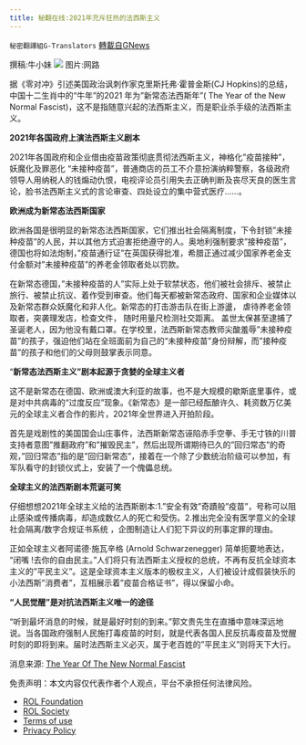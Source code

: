 ```yaml
---
title: 秘翻在线:2021年充斥狂热的法西斯主义
---
```

`秘密翻譯組G-Translators` [轉載自GNews](https://gnews.org/zh-hans/1767742/)

撰稿:牛小妹
![](https://assets.gnews.org/wp-content/uploads/2021/12/AZ-3.jpg)
图片:网路

据《零对冲》引述美国政治讽刺作家克里斯托弗·霍普金斯(CJ Hopkins)的总结，中国十二生肖中的“牛年”的2021 年为”新常态法西斯年”( The Year of the New Normal Fascist)，这不是指随意兴起的法西斯主义，而是职业杀手级的法西斯主义。

**2021年各国政府上演法西斯主义剧本**

2021年各国政府和企业借由疫苗政策彻底贯彻法西斯主义，神格化”疫苗接种”，妖魔化及罪恶化 “未接种疫苗”，普通商店的员工不介意扮演纳粹警察，各级政府领导人用纳税人的钱煽动仇恨，电视评论员引用失去正确判断及丧尽天良的医生言论，脸书法西斯主义式的言论审查、四处设立的集中营式医疗……。

**欧洲成为新常态法西斯国家**

欧洲各国是很明显的新常态法西斯国家，它们推出社会隔离制度，下令封锁”未接种疫苗”的人民，并以其他方式迫害拒绝遵守的人。奥地利强制要求”接种疫苗”，德国也将如法炮制，”疫苗通行证”在英国获得批准，希腊正通过减少国家养老金支付金额对”未接种疫苗”的养老金领取者处以罚款。

在新常态德国，”未接种疫苗的人”实际上处于软禁状态，他们被社会排斥、被禁止旅行、被禁止抗议、着作受到审查。他们每天都被新常态政府、国家和企业媒体以及新常态群众妖魔化和非人化。新常态的打击游击队在街上游盪， 虐待养老金领取者，突袭理发店，检查文件， 随时用量尺检测社交距离。 盖世太保甚至逮捕了圣诞老人，因为他没有戴口罩。在学校里，法西斯新常态教师尖酸羞辱”未接种疫苗”的孩子，强迫他们站在全班面前为自己的“未接种疫苗”身份辩解，而”接种疫苗”的孩子和他们的父母则鼓掌表示同意。

“**新常态法西斯主义”剧本起源于贪婪的全球主义者**

这不是新常态在德国、欧洲或澳大利亚的故事，也不是大规模的歇斯底里事件，或是对中共病毒的“过度反应”现象。《新常态》是一部已经酝酿许久、耗资数万亿美元的全球主义者合作的影片，2021年全世界进入开拍阶段。

首先是戏剧性的美国国会山庄事件，法西斯新常态诬陷赤手空拳、手无寸铁的川普支持者意图”推翻政府”和”摧毁民主”，然后出现所谓期待已久的”回归常态”的奇观，”回归常态”指的是”回归新常态”，接着在一个除了少数统治阶级可以参加，有军队看守的封锁仪式上，安装了一个傀儡总统。

**全球主义的法西斯剧本荒诞可笑**

仔细想想2021年全球主义给的法西斯剧本:1.”安全有效”奇蹟般”疫苗”，号称可以阻止感染或传播病毒，却造成数亿人的死亡和受伤。2.推出完全没有医学意义的全球社会隔离/数字合规证书系统 ，企图制造让人们犯下异议的刑事定罪的理由。

正如全球主义者阿诺德·施瓦辛格 (Arnold Schwarzenegger) 简单扼要地表达， “闭嘴 !去你的自由民主。”人们将只有法西斯主义授权的总统，不再有反抗全球资本主义的”平民主义”。这是全球资本主义版本的极权主义，人们被设计成假装快乐的小法西斯”消费者”，互相展示着”疫苗合格证书”，得以保留小命。

**“人民觉醒”是对抗法西斯主义唯一的途径**

“听到最坏消息的时候，就是最好时刻的到来。”郭文贵先生在直播中意味深远地说。当各国政府强制人民施打毒疫苗的时刻，就是代表各国人民反抗毒疫苗及觉醒时刻的即将到来。届时法西斯主义必灭，属于老百姓的”平民主义”则将天下大行。

消息来源: [The Year Of The New Normal Fascist](http://The%20Year%20Of%20The%20New%20Normal%20Fascist)

 

免责声明：本文内容仅代表作者个人观点，平台不承担任何法律风险。

- [ROL Foundation](https://rolfoundation.org/)
- [ROL Society](https://rolsociety.org/)
- [Terms of use](https://gnews.org/terms-of-use-3/)
- [Privacy Policy](https://gnews.org/privacy-policy/)
